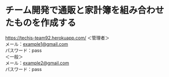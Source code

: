 # チーム開発で通販と家計簿を組み合わせたものを作成する
https://techis-team92.herokuapp.com/
＜管理者＞  
メール：example1@gmail.com  
パスワード：pass  
＜一般＞  
メール：example2@gmail.com  
パスワード：pass  
